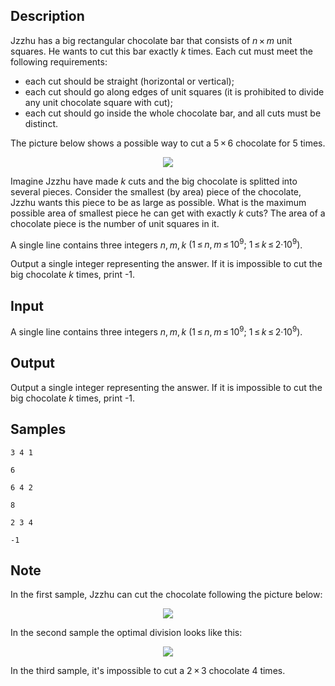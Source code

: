 ## Description

<div><p>Jzzhu has a big rectangular chocolate bar that consists of <span class="tex-span"><i>n</i> × <i>m</i></span> unit squares. He wants to cut this bar exactly <span class="tex-span"><i>k</i></span> times. Each cut must meet the following requirements:</p><ul> <li> each cut should be straight (horizontal or vertical); </li><li> each cut should go along edges of unit squares (it is prohibited to divide any unit chocolate square with cut); </li><li> each cut should go inside the whole chocolate bar, and all cuts must be distinct. </li></ul><p>The picture below shows a possible way to cut a <span class="tex-span">5 × 6</span> chocolate for <span class="tex-span">5</span> times.</p><center> <img class="tex-graphics" src="./27027/file/vXPxkauL.png" style="max-width: 100.0%;max-height: 100.0%;"> </center><p>Imagine Jzzhu have made <span class="tex-span"><i>k</i></span> cuts and the big chocolate is splitted into several pieces. Consider the smallest (by area) piece of the chocolate, Jzzhu wants this piece to be as large as possible. What is the maximum possible area of smallest piece he can get with exactly <span class="tex-span"><i>k</i></span> cuts? The area of a chocolate piece is the number of unit squares in it.</p></div><div class="input-specification"><p>A single line contains three integers <span class="tex-span"><i>n</i>, <i>m</i>, <i>k</i></span> <span class="tex-span">(1 ≤ <i>n</i>, <i>m</i> ≤ 10<sup class="upper-index">9</sup>;&nbsp;1 ≤ <i>k</i> ≤ 2·10<sup class="upper-index">9</sup>)</span>.</p></div><div class="output-specification"><p>Output a single integer representing the answer. If it is impossible to cut the big chocolate <span class="tex-span"><i>k</i></span> times, print <span class="tex-font-style-tt">-1</span>.</p></div>


## Input

<p>A single line contains three integers <span class="tex-span"><i>n</i>, <i>m</i>, <i>k</i></span> <span class="tex-span">(1 ≤ <i>n</i>, <i>m</i> ≤ 10<sup class="upper-index">9</sup>;&nbsp;1 ≤ <i>k</i> ≤ 2·10<sup class="upper-index">9</sup>)</span>.</p>


## Output

<p>Output a single integer representing the answer. If it is impossible to cut the big chocolate <span class="tex-span"><i>k</i></span> times, print <span class="tex-font-style-tt">-1</span>.</p>


## Samples

```input1
3 4 1

```

```output1
6

```






```input2
6 4 2

```

```output2
8

```






```input3
2 3 4

```

```output3
-1

```




## Note

<p>In the first sample, Jzzhu can cut the chocolate following the picture below:</p><center> <img class="tex-graphics" src="./27027/file/GgiwdYBz.png" style="max-width: 100.0%;max-height: 100.0%;"> </center><p>In the second sample the optimal division looks like this:</p><center> <img class="tex-graphics" src="./27027/file/NyES5Brg.png" style="max-width: 100.0%;max-height: 100.0%;"> </center><p>In the third sample, it's impossible to cut a <span class="tex-span">2 × 3</span> chocolate <span class="tex-span">4</span> times.</p>


